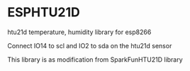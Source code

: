 # ESPHTU21D
htu21d temperature, humidity library for esp8266

Connect IO14 to scl and IO2 to sda on the htu21d sensor

This library is as modification from SparkFunHTU21D library
